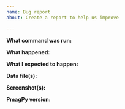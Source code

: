 ```yaml
---
name: Bug report
about: Create a report to help us improve

---
```


**What command was run:**



**What happened:**



**What I expected to happen:**



**Data file(s):**



**Screenshot(s):**



**PmagPy version:**
